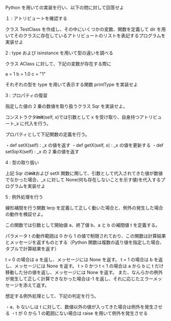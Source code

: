 Python を用いての実装を行い、以下の問に対して回答せよ

１ : アトリビュートを確認する

クラス TestClass を作成し、その中にいくつかの変数、関数を定義して dir を用いてそのクラスに存在しているアトリビュートのリストを表記するプログラムを実装せよ

2 : type および isinstance を用いて型の違いを調べる

クラス AClass に対して、下記の変数が存在する際に

a = 1
b = 1.0
c = "1"

それぞれの型を type を用いて表示する関数 printType を実装せよ

3 : プロパティの復習

指定した値の 2 乗の数値を取り扱うクラス Sqr を実装せよ。

コンストラクタ**init**(self, x)では引数として x を受け取り、自身持つアトリビュート\_x に代入を行う。

プロパティとして下記関数の定義を行う。

・def setX(self) : \_x の値を返す
・def getX(self, x) : \_x の値を更新する
・def setSqrX(self) : \_x の 2 乗の値を返す

4 : 型の取り扱い

上記 Sqr の**init**および setX 関数に関して、引数として代入されてきた値が数値でなかった場合、\_x に対して None(何も存在しないことを示す値)を代入するプログラムを実装せよ

5 : 例外処理を行う

線形補間を行う関数 lerp を定義して正しく動いた場合と、例外の発生した場合の動作を検証せよ。

この関数では引数として開始値 a、終了値 b、a と b の補間値 t を定義する。

パラメータ t の動作範囲は 0 から 1 の値で制限されており、この関数は計算結果とメッセージを返すものとする（Python 関数は複数の返り値を指定した場合、タプルで計算結果を返す）

t = 0 の場合は a を返し、メッセージには None を返す。
t = 1 の場合は b を返し、メッセージには None を返す。
t > 0 かつ t < 1 の場合は a から b に t だけ移動した分の値を返し、メッセージには None を返す。
また、なんらかの例外が発生して正しく計算できなかった場合は-1 を返し、それに応じたエラーメッセージを添えて返す。

想定する例外処理として、下記の判定を行う。

・a、b ないしは t に対して、数値以外の値が入ってきた場合は例外を発生させる
・t が 0 から 1 の範囲にない場合は raise を用いて例外を発生させる
